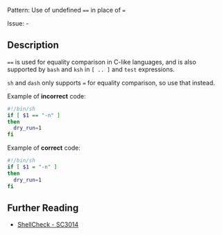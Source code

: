 Pattern: Use of undefined `==` in place of `=`

Issue: -

## Description

`==` is used for equality comparison in C-like languages, and is also supported by `bash` and `ksh` in `[ .. ]` and `test` expressions.

`sh` and `dash` only supports `=` for equality comparison, so use that instead.

Example of **incorrect** code:

```sh
#!/bin/sh
if [ $1 == "-n" ]
then
  dry_run=1
fi
```

Example of **correct** code:

```sh
#!/bin/sh
if [ $1 = "-n" ]
then
  dry_run=1
fi
```

## Further Reading

* [ShellCheck - SC3014](https://github.com/koalaman/shellcheck/wiki/SC3014)
